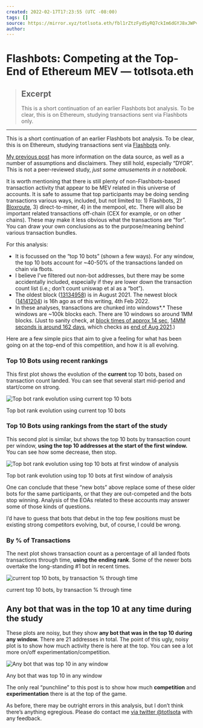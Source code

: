 ```yaml
---
created: 2022-02-17T17:23:55 (UTC -08:00)
tags: []
source: https://mirror.xyz/totlsota.eth/fbl1rZtzFydSyRQ7ckIm6dGYJ8xJWPvIN0Gej-qadQQ
author:
---
```


# Flashbots: Competing at the Top-End of Ethereum MEV — totlsota.eth

> ## Excerpt
>
> This is a short continuation of an earlier Flashbots bot analysis. To
> be clear, this is on Ethereum, studying transactions sent via
> Flashbots only.

---

This is a short continuation of an earlier Flashbots bot analysis. To be
clear, this is on Ethereum, studying transactions sent via
[Flashbots](https://docs.flashbots.net/) only.

[My previous post](https://mirror.xyz/totlsota.eth/hyu-U2Q4qp0hTxnjYdW1sACynZRS1uHOBVQ4CY-uEoc)
has more information on the data source, as well as a number of
assumptions and disclaimers. They still hold, especially “DYOR”. This is
not a peer-reviewed study, _just some amusements in a notebook._

It is worth mentioning that there is still plenty of non-Flashbots-based
transaction activity that appear to be MEV related in this universe of
accounts. It is safe to assume that top participants may be doing
sending transactions various ways, included, but not limited to: 1)
Flashbots, 2) [Bloxroute](https://bloxroute.com/), 3)
direct-to-miner, 4) in the mempool, etc. There will also be important
related transactions off-chain (CEX for example, or on other chains).
These may make it less obvious what the transactions are “for”. You can
draw your own conclusions as to the purpose/meaning behind various
transaction bundles.

For this analysis:

-   It is focussed on the “top 10 bots” (shown a few ways). For any
    window, the top 10 bots account for ~40-50% of the transactions
    landed on chain via fbots.
-   I believe I've filtered out non-bot addresses, but there may be some
    accidentally included, especially if they are lower down the
    transaction count list (i.e.; don’t count uniswap et al as a “bot”).
-   The oldest block ([13134958](https://etherscan.io/block/13134958))
    is in August 2021. The newest block
    ([14141204](https://etherscan.io/block/14141204)) is 16h ago as of
    this writing, 4th Feb 2022.
-   In these analyses, transactions are chunked into windows\*.\* These
    windows are ~100k blocks each. There are 10 windows so around 1MM
    blocks. (Just to sanity check, at
    [block times of approx 14 sec](https://etherscan.io/chart/blocktime),
    [14MM seconds is around 162 days](https://www.wolframalpha.com/input?i=14000000+seconds+in+days),
    which checks as
    [end of Aug 2021](https://www.convertunits.com/dates/daysfromnow/-162).)

Here are a few simple pics that aim to give a feeling for what has been
going on at the top-end of this competition, and how it is all evolving.

### Top 10 Bots using recent rankings

This first plot shows the evolution of the **current** top 10 bots,
based on transaction count landed. You can see that several start
mid-period and start/come on strong.

![Top bot rank evolution using current top 10 bots](https://mirror.xyz/_next/image?url=https%3A%2F%2Fimages.mirror-media.xyz%2Fpublication-images%2FuUUX1jZSqytelvVVyT5KL.png&w=1920&q=90)

Top bot rank evolution using current top 10 bots

### Top 10 Bots using rankings from the start of the study

This second plot is similar, but shows the top 10 bots by transaction
count per window, **using the top 10 addresses at the start of the first
window.** You can see how some decrease, then stop.

![Top bot rank evolution using top 10 bots at first window of analysis](https://mirror.xyz/_next/image?url=https%3A%2F%2Fimages.mirror-media.xyz%2Fpublication-images%2F3rKxhnxKXeTiWzblpJB9A.png&w=1920&q=90)

Top bot rank evolution using top 10 bots at first window of analysis

One can conclude that these “new bots” above replace some of these older
bots for the same participants, or that they are out-competed and the
bots stop winning. Analysis of the EOAs related to these accounts may
answer some of those kinds of questions.

I’d have to guess that bots that debut in the top few positions must be
existing strong competitors evolving, but, of course, I could be wrong.

### By % of Transactions

The next plot shows transaction count as a percentage of all landed
fbots transactions through time, **using the ending rank**. Some of the
newer bots overtake the long-standing #1 bot in recent times.

![current top 10 bots, by transaction % through time](https://mirror.xyz/_next/image?url=https%3A%2F%2Fimages.mirror-media.xyz%2Fpublication-images%2Fy6KMCC_9eR34XVKca57UF.png&w=1920&q=90)

current top 10 bots, by transaction % through time

## Any bot that was in the top 10 at any time during the study

These plots are noisy, but they show **any bot that was in the top 10
during any window.** There are 21 addresses in total. The point of this
ugly, noisy plot is to show how much activity there is here at the top.
You can see a lot more on/off experimentation/competition.

![Any bot that was top 10 in any window](https://mirror.xyz/_next/image?url=https%3A%2F%2Fimages.mirror-media.xyz%2Fpublication-images%2FjHOKB1AZyR5JUR0iJOYRS.png&w=1920&q=90)

Any bot that was top 10 in any window

The only real “punchline” to this post is to show how much
**competition** and **experimentation** there is at the top of the game.

As before, there may be outright errors in this analysis, but I don’t
think there’s anything egregious. Please do contact me
[via twitter @totlsota](https://twitter.com/totlsota) with any feedback.
